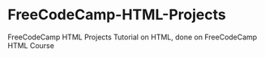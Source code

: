 # FreeCodeCamp-HTML-Projects
FreeCodeCamp HTML Projects
Tutorial on HTML, done on FreeCodeCamp HTML Course
